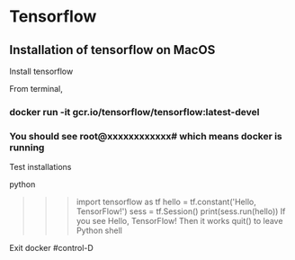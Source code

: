 # Tensorflow
## Installation of tensorflow on MacOS
Install tensorflow

From terminal,

### docker run -it gcr.io/tensorflow/tensorflow:latest-devel

### You should see root@xxxxxxxxxxxx# which means docker is running

Test installations

python
>>>import tensorflow as tf
>>>hello = tf.constant('Hello, TensorFlow!')
>>>sess = tf.Session()
>>>print(sess.run(hello))
If you see Hello, TensorFlow! Then it works
quit() to leave Python shell

Exit docker
#control-D
